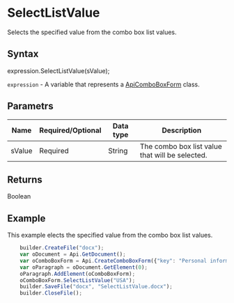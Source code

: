 # SelectListValue

Selects the specified value from the combo box list values.

## Syntax

expression.SelectListValue(sValue);

`expression` - A variable that represents a [ApiComboBoxForm](../ApiComboBoxForm.md) class.

## Parametrs

| **Name** | **Required/Optional** | **Data type** | **Description** |
| ------------- | ------------- | ------------- | ------------- |
| sValue | Required | String | The combo box list value that will be selected. |

## Returns

Boolean

## Example

This example elects the specified value from the combo box list values.

```javascript
	builder.CreateFile("docx");
	var oDocument = Api.GetDocument();
	var oComboBoxForm = Api.CreateComboBoxForm({"key": "Personal information", "tip": "Choose your country", "required": true, "placeholder": "Country", "editable": false, "autoFit": false, "items": ["Latvia", "USA", "UK"]});
	var oParagraph = oDocument.GetElement(0);
	oParagraph.AddElement(oComboBoxForm);
	oComboBoxForm.SelectListValue("USA");
	builder.SaveFile("docx", "SelectListValue.docx");
	builder.CloseFile();
```
